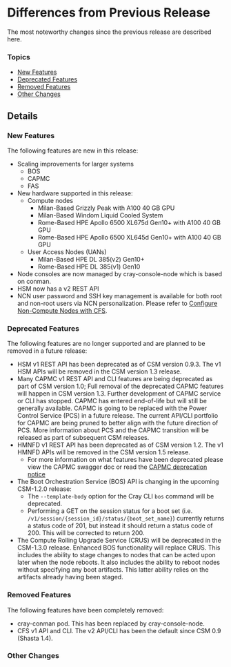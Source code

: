 # Differences from Previous Release

The most noteworthy changes since the previous release are described here.

### Topics

   * [New Features](#new-features)
   * [Deprecated Features](#deprecated-features)
   * [Removed Features](#removed-features)
   * [Other Changes](#other-changes)

## Details

### New Features

The following features are new in this release:

   * Scaling improvements for larger systems
      * BOS
      * CAPMC
      * FAS
   * New hardware supported in this release:
      * Compute nodes
         * Milan-Based Grizzly Peak with A100 40 GB GPU
         * Milan-Based Windom Liquid Cooled System
         * Rome-Based HPE Apollo 6500 XL675d Gen10+ with A100 40 GB GPU
         * Rome-Based HPE Apollo 6500 XL645d Gen10+ with A100 40 GB GPU
      * User Access Nodes (UANs)
         * Milan-Based HPE DL 385(v2) Gen10+
         * Rome-Based HPE DL 385(v1) Gen10
   * Node consoles are now managed by cray-console-node which is based on conman.
   * HSM now has a v2 REST API
   * NCN user password and SSH key management is available for both root and
     non-root users via NCN personalization. Please refer to [Configure Non-Compute Nodes with CFS](../operations/CSM_product_management/Configure_Non-Compute_Nodes_with_CFS.md).

### Deprecated Features

The following features are no longer supported and are planned to be removed in a future release:

   * HSM v1 REST API has been deprecated as of CSM version 0.9.3. The v1 HSM APIs will be removed in the CSM version 1.3 release.
   * Many CAPMC v1 REST API and CLI features are being deprecated as part of CSM version 1.0; Full removal of the deprecated CAPMC features will happen in CSM version 1.3. Further development of CAPMC service or CLI has stopped. CAPMC has entered end-of-life but will still be generally available. CAPMC is going to be replaced with the Power Control Service (PCS) in a future release. The current API/CLI portfolio for CAPMC are being pruned to better align with the future direction of PCS. More information about PCS and the CAPMC transition will be released as part of subsequent CSM releases.
   * HMNFD v1 REST API has been deprecated as of CSM version 1.2. The v1 HMNFD APIs will be removed in the CSM version 1.5 release.
     * For more information on what features have been deprecated please view the CAPMC swagger doc or read the [CAPMC deprecation notice](../introduction/CAPMC_deprecation.md)
   * The Boot Orchestration Service (BOS) API is changing in the upcoming CSM-1.2.0 release:
        * The `--template-body` option for the Cray CLI `bos` command will be deprecated.
        * Performing a GET on the session status for a boot set (i.e. `/v1/session/{session_id}/status/{boot_set_name}`) currently returns a status code of 201, but instead it should return a status code of 200. This will be corrected to return 200.
   * The Compute Rolling Upgrade Service (CRUS) will be deprecated in the CSM-1.3.0 release. Enhanced BOS functionality will replace CRUS. This includes the ability to stage changes to nodes that can be acted upon later when the node reboots. It also includes the ability to reboot nodes without specifying any boot artifacts. This latter ability relies on the artifacts already having been staged.

### Removed Features

The following features have been completely removed:

   * cray-conman pod. This has been replaced by cray-console-node.
   * CFS v1 API and CLI. The v2 API/CLI has been the default since CSM 0.9 (Shasta 1.4).

### Other Changes


